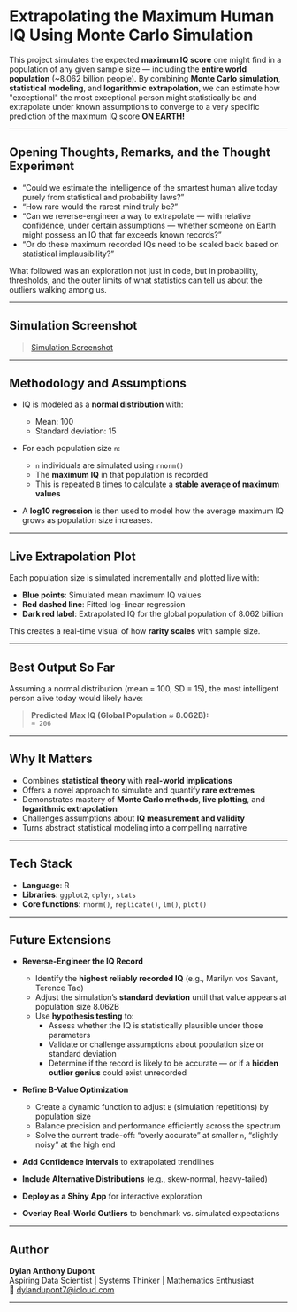 

# Extrapolating the Maximum Human IQ Using Monte Carlo Simulation

This project simulates the expected **maximum IQ score** one might find in a population of any given sample size — including the **entire world population** (~8.062 billion people). By combining **Monte Carlo simulation**, **statistical modeling**, and **logarithmic extrapolation**, we can estimate how "exceptional" the most exceptional person might statistically be and extrapolate under known assumptions to converge to a very specific prediction of the maximum IQ score **ON EARTH!**

-----------------------------------------------------------------

## Opening Thoughts, Remarks, and the Thought Experiment

- “Could we estimate the intelligence of the smartest human alive today purely from statistical and probability laws?”
- “How rare would the rarest mind truly be?”
- “Can we reverse-engineer a way to extrapolate — with relative confidence, under certain assumptions — whether someone on Earth might possess an IQ that far exceeds known records?”
- “Or do these maximum recorded IQs need to be scaled back based on statistical implausibility?”

What followed was an exploration not just in code, but in probability, thresholds, and the outer limits of what statistics can tell us about the outliers walking among us.

-----------------------------------------------------------------

## Simulation Screenshot

> [Simulation Screenshot](/Data-Presentation/R_Programming/simulation_screenshot.png)

-----------------------------------------------------------------

## Methodology and Assumptions

- IQ is modeled as a **normal distribution** with:
  - Mean: 100  
  - Standard deviation: 15  

- For each population size `n`:
  - `n` individuals are simulated using `rnorm()`
  - The **maximum IQ** in that population is recorded
  - This is repeated `B` times to calculate a **stable average of maximum values**

- A **log10 regression** is then used to model how the average maximum IQ grows as population size increases.

-----------------------------------------------------------------

## Live Extrapolation Plot

Each population size is simulated incrementally and plotted live with:

- **Blue points**: Simulated mean maximum IQ values  
- **Red dashed line**: Fitted log-linear regression  
- **Dark red label**: Extrapolated IQ for the global population of 8.062 billion  

This creates a real-time visual of how **rarity scales** with sample size.

-----------------------------------------------------------------

## Best Output So Far

Assuming a normal distribution (mean = 100, SD = 15), the most intelligent person alive today would likely have:

> **Predicted Max IQ (Global Population ≈ 8.062B):**  
> `≈ 206`

-----------------------------------------------------------------

## Why It Matters

- Combines **statistical theory** with **real-world implications**  
- Offers a novel approach to simulate and quantify **rare extremes**  
- Demonstrates mastery of **Monte Carlo methods**, **live plotting**, and **logarithmic extrapolation**  
- Challenges assumptions about **IQ measurement and validity**  
- Turns abstract statistical modeling into a compelling narrative  

-----------------------------------------------------------------

## Tech Stack

- **Language**: R  
- **Libraries**: `ggplot2`, `dplyr`, `stats`  
- **Core functions**: `rnorm()`, `replicate()`, `lm()`, `plot()`  

-----------------------------------------------------------------

## Future Extensions

- **Reverse-Engineer the IQ Record**  
  - Identify the **highest reliably recorded IQ** (e.g., Marilyn vos Savant, Terence Tao)  
  - Adjust the simulation’s **standard deviation** until that value appears at population size 8.062B  
  - Use **hypothesis testing** to:
    - Assess whether the IQ is statistically plausible under those parameters  
    - Validate or challenge assumptions about population size or standard deviation  
    - Determine if the record is likely to be accurate — or if a **hidden outlier genius** could exist unrecorded

- **Refine B-Value Optimization**  
  - Create a dynamic function to adjust `B` (simulation repetitions) by population size  
  - Balance precision and performance efficiently across the spectrum  
  - Solve the current trade-off: “overly accurate” at smaller `n`, “slightly noisy” at the high end

- **Add Confidence Intervals** to extrapolated trendlines  
- **Include Alternative Distributions** (e.g., skew-normal, heavy-tailed)  
- **Deploy as a Shiny App** for interactive exploration  
- **Overlay Real-World Outliers** to benchmark vs. simulated expectations  

-----------------------------------------------------------------

## Author

**Dylan Anthony Dupont**  
Aspiring Data Scientist | Systems Thinker | Mathematics Enthusiast  
📧 [dylandupont7@icloud.com](mailto:dylandupont7@icloud.com)

-----------------------------------------------------------------



